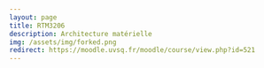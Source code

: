 ```yaml
---
layout: page
title: RTM3206
description: Architecture matérielle 
img: /assets/img/forked.png
redirect: https://moodle.uvsq.fr/moodle/course/view.php?id=521
---
```

